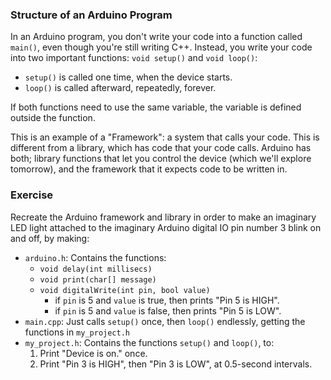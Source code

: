 ### Structure of an Arduino Program

In an Arduino program, you don't write your code into a function called 
`main()`, even though you're still writing C++.  Instead, you write your
code into two important functions: `void setup()` and `void loop()`:

  - `setup()` is called one time, when the device starts.
  - `loop()` is called afterward, repeatedly, forever.

If both functions need to use the same variable, the variable is defined
outside the function.  

This is an example of a "Framework": a system that calls your code.  This is different from a library, which has code that your code calls.  Arduino has both; library functions that let you control the device (which we'll explore tomorrow), and the framework that it expects code to be written in.

### Exercise

Recreate the Arduino framework and library in order to make an imaginary LED light attached to the imaginary Arduino digital IO pin number 3 blink on and off, by making:

   - `arduino.h`: Contains the functions:
      - `void delay(int millisecs)`
      - `void print(char[] message)`
      - `void digitalWrite(int pin, bool value)`
          - if `pin` is 5 and `value` is true, then prints "Pin 5 is HIGH".
          - if `pin` is 5 and `value` is false, then prints "Pin 5 is LOW".
   - `main.cpp`: Just calls `setup()` once, then `loop()` endlessly, getting the functions in `my_project.h`
   - `my_project.h`: Contains the functions `setup()` and `loop()`, to:
      1. Print "Device is on." once.
      2. Print "Pin 3 is HIGH", then "Pin 3 is LOW", at 0.5-second intervals.



